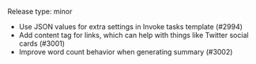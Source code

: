 Release type: minor

* Use JSON values for extra settings in Invoke tasks template (#2994)
* Add content tag for links, which can help with things like Twitter social cards (#3001)
* Improve word count behavior when generating summary (#3002)
